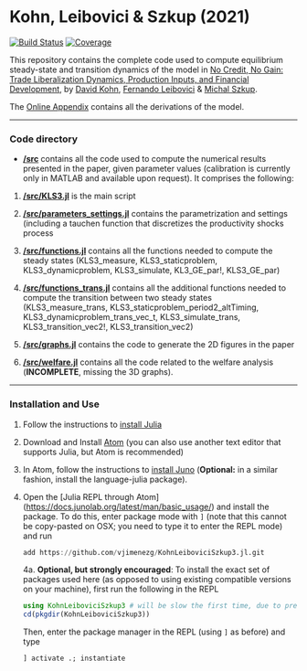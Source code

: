 # Kohn, Leibovici & Szkup (2021)

[![Build Status](https://travis-ci.com/vjimenezg/KohnLeiboviciSzkup3.jl.svg?branch=master)](https://travis-ci.com/vjimenezg/KohnLeiboviciSzkup3.jl)
[![Coverage](https://codecov.io/gh/vjimenezg/KohnLeiboviciSzkup3.jl/branch/master/graph/badge.svg)](https://codecov.io/gh/vjimenezg/KohnLeiboviciSzkup3.jl)

This repository contains the complete code used to compute equilibrium steady-state and transition dynamics of the model in [No Credit, No Gain: Trade Liberalization Dynamics, Production Inputs, and Financial Development](https://drive.google.com/file/d/1oDM3Ru-gkF8I4HTdgxnBAiA2BNXvwDfG/view?usp=sharing), by [David Kohn](https://sites.google.com/site/davidkohn16/home), [Fernando Leibovici](https://www.fernandoleibovici.com/) & [Michal Szkup](https://sites.google.com/view/michal-szkup).


The [Online Appendix](https://docs.google.com/viewer?a=v&pid=sites&srcid=ZGVmYXVsdGRvbWFpbnxkYXZpZGtvaG4xNnxneDo3OTBlOTc0ZTExM2VhZTc5) contains all the derivations of the model.


---
### Code directory

* **[/src](/src)** contains all the code used to compute the numerical results presented in the paper, given parameter values (calibration is currently only in MATLAB and available upon request). It comprises the following:

1. **[/src/KLS3.jl](/src/KLS3.jl)** is the main script

2. **[/src/parameters_settings.jl](/src/parameters_settings.jl)** contains the parametrization and settings (including a tauchen function that discretizes the productivity shocks process

3. **[/src/functions.jl](/src/functions.jl)** contains all the functions needed to compute the steady states (KLS3_measure, KLS3_staticproblem, KLS3_dynamicproblem, KLS3_simulate, KL3_GE_par!, KLS3_GE_par)

4. **[/src/functions_trans.jl](/src/functions_trans.jl)** contains all the additional functions needed to compute the transition between two steady states (KLS3_measure_trans, KLS3_staticproblem_period2_altTiming, KLS3_dynamicproblem_trans_vec_t, KLS3_simulate_trans, KLS3_transition_vec2!, KLS3_transition_vec2)

5. **[/src/graphs.jl](/src/graphs.jl)** contains the code to generate the 2D figures in the paper

6. **[/src/welfare.jl](/src/welfare.jl)** contains all the code related to the welfare analysis (**INCOMPLETE**, missing the 3D graphs).


---
### Installation and Use

1. Follow the instructions to [install Julia](https://docs.junolab.org/latest/man/installation/#.-Install-Julia)

2. Download and Install [Atom](https://atom.io/) (you can also use another text editor that supports Julia, but Atom is recommended)

3. In Atom, follow the instructions to [install Juno](https://docs.junolab.org/latest/man/installation/#.-Install-Juno) (**Optional:** in a similar fashion, install the language-julia package).

4. Open the [Julia REPL through Atom] (https://docs.junolab.org/latest/man/basic_usage/) and install the package. To do this, enter package mode with `]` (note that this cannot be copy-pasted on OSX; you need to type it to enter the REPL mode) and run

    ```julia
    add https://github.com/vjimenezg/KohnLeiboviciSzkup3.jl.git
    ```

   4a. **Optional, but strongly encouraged**: To install the exact set of packages used here (as opposed to using existing compatible versions on your machine), first run the following in the REPL

      ```julia
      using KohnLeiboviciSzkup3 # will be slow the first time, due to precompilation
      cd(pkgdir(KohnLeiboviciSzkup3))
      ```
      Then, enter the package manager in the REPL (using `]` as before) and type
      ```julia
      ] activate .; instantiate
      ```
      
